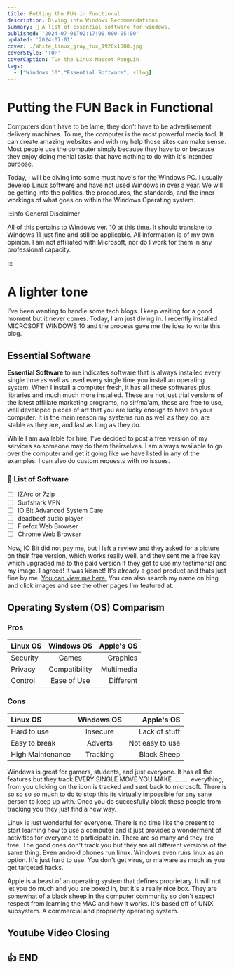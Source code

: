 ```yaml
---
title: Putting the FUN in Functional
description: Diving into Windows Recommendations 
summary: 📝 A list of essential software for windows.
published: '2024-07-01T02:17:00.000-05:00'
updated: '2024-07-01'
cover: ./White_linux_gray_tux_1920x1080.jpg
coverStyle: 'TOP'
coverCaption: Tux the Linux Mascot Penguin
tags:
  - ["Windows 10","Essential Software", sllog]
---
```

<script lang="ts">
  import Youtube from '$lib/components/youtube.svelte'
  import Custom from '$custom/custom.svelte'
  const const_variable = 999;
  import Folder from '$lib/components/folder.svelte'
</script>

# Putting the FUN Back in Functional

Computers don't have to be lame, they don't have to be advertisement delivery machines. To me, the computer is the most powerful media tool. It can create amazing websites and with my help those sites can make sense. Most people use the computer simply because they have to or because they enjoy doing menial tasks that have nothing to do with it's intended purpose.  

Today, I will be diving into some must have's for the Windows PC. I usually develop Linux software and have not used Windows in over a year. We will be getting into the politics, the procedures, the standards, and the inner workings of what goes on within the Windows Operating system. 

<ImgZoom src="/functional/Minimalistic_texts_ships_pirates_the_pirate_bay_weapons_piracy_captain_swedish_boats_bay_weapon_of_mass_distribution_1920x1080.jpg" class="h-full object-cover"></ImgZoom>

:::info General Disclaimer

All of this pertains to Windows ver. 10 at this time. It should translate to Windows 11 just fine and still be applicable. All information is of my own opinion. I am not affiliated with Microsoft, nor do I work for them in any professional capacity.

:::

# A lighter tone

I've been wanting to handle some tech blogs. I keep waiting for a good moment but it never comes. Today, I am just diving in. I recently installed MICROSOFT WINDOWS 10 and the process gave me the idea to write this blog.  

## Essential Software

**Essential Software** to me indicates software that is always installed every single time as well as used every single time you install an operating system. When I install a computer fresh, it has all these softwares plus libraries and much much more installed. These are not just trial versions of the latest affiliate marketing programs, no sir/ma'am, these are free to use, well developed pieces of art that you are lucky enough to have on your computer. It is the main reason my systems run as well as they do, are stable as they are, and last as long as they do.  

While I am available for hire, I've decided to post a free version of my services so someone may do them theirselves. I am always available to go over the computer and get it going like we have listed in any of the examples. I can also do custom requests with no issues.  

<ImgZoom src="/functional/pexels-alexander-dummer-132700.jpg" class="h-full object-cover"></ImgZoom>

### 📑 List of Software


- [ ] IZArc or 7zip 
- [ ] Surfshark VPN 
- [ ] IO Bit Advanced System Care
- [ ] deadbeef audio player
- [ ] Firefox Web Browser
- [ ] Chrome Web Browser

Now, IO Bit did not pay me, but I left a review and they asked for a picture on their free version, which works really well, and they sent me a free key which upgraded me to the paid version if they get to use my testimonial and my image. I agreed! It was kismet! It's already a good product and thats just fine by me. <a href="https://ru.iobit.com/recommend/ascfree.php">You can view me here.</a> You can also search my name on bing and click images and see the other pages I'm featured at.  

<ImgZoom src="/functional/pexels-markus-spiske-177598.jpg" class="h-full object-cover"></ImgZoom>



## Operating System (OS) Comparism

### Pros

| Linux OS       | Windows OS     | Apple's OS     |
| :------------- | :------------: | -------------: |
| Security       | Games          | Graphics       |
| Privacy        | Compatibility  | Multimedia     |
| Control        | Ease of Use    | Different      |

### Cons

| Linux OS       | Windows OS     | Apple's OS     |
| :------------- | :------------: | -------------: |
| Hard to use    |   Insecure     |  Lack of stuff |
| Easy to break  |   Adverts      |Not easy to use |
|High Maintenance|   Tracking     |    Black Sheep |

Windows is great for gamers, students, and just everyone. It has all the features but they track EVERY SINGLE MOVE YOU MAKE.......... everything, from you clicking on the icon is tracked and sent back to microsoft. There is so so so so much to do to stop this its virtually impossible for any sane person to keep up with. Once you do succesfully block these people from tracking you they just find a new way.  

Linux is just wonderful for everyone. There is no time like the present to start learning how to use a computer and it just provides a wonderment of activities for everyone to participate in. There are so many and they are free. The good ones don't track you but they are all different versions of the same thing. Even android phones run linux. Windows even runs linux as an option. It's just hard to use. You don't get virus, or malware as much as you get targeted hacks.  

Apple is a beast of an operating system that defines proprietary. It will not let you do much and you are boxed in, but it's a really nice box. They are somewhat of a black sheep in the computer community so don't expect respect from learning the MAC and how it works. It's based off of UNIX subsystem. A commercial and proprierty operating system.  

## Youtube Video Closing

<Youtube id="teNvl4q43TM"/>



## 👍 END